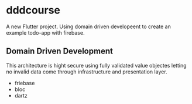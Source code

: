 # dddcourse

A new Flutter project. Using domain driven developeent to create an example todo-app with firebase.

## Domain Driven Development

This architecture is hight secure using fully validated value objectes letting no invalid data come through infrastructure and presentation layer. 
- friebase
- bloc
- dartz


